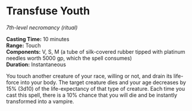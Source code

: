 # Transfuse Youth

_7th-level necromancy (ritual)_

**Casting Time:** 10 minutes  
**Range:** Touch  
**Components:** V, S, M (a tube of silk-covered rubber tipped with platinum needles worth 5000 gp, which the spell consumes)  
**Duration:** Instantaneous  

You touch another creature of your race, willing or not, and drain its life-force into your body. The target creature dies and your age decreases by 15% (3d10) of the life-expectancy of that type of creature. Each time you cast this spell, there is a 10% chance that you will die and be instantly transformed into a vampire.